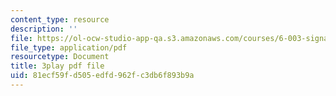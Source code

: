 ```yaml
---
content_type: resource
description: ''
file: https://ol-ocw-studio-app-qa.s3.amazonaws.com/courses/6-003-signals-and-systems-fall-2011/81ecf59fd505edfd962fc3db6f893b9a_OT04cEdpK-M.pdf
file_type: application/pdf
resourcetype: Document
title: 3play pdf file
uid: 81ecf59f-d505-edfd-962f-c3db6f893b9a
---
```

